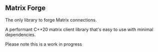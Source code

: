 ## Matrix Forge 

The only library to forge Matrix connections.

A performant C++20 matrix client library that's easy to use with minimal dependencies.

Please note this is a work in progress
